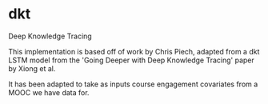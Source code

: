 # dkt
Deep Knowledge Tracing

This implementation is based off of work by Chris Piech, adapted from a dkt LSTM model from the 'Going Deeper with Deep Knowledge Tracing' paper by Xiong et al.

It has been adapted to take as inputs course engagement covariates from a MOOC we have data for.
